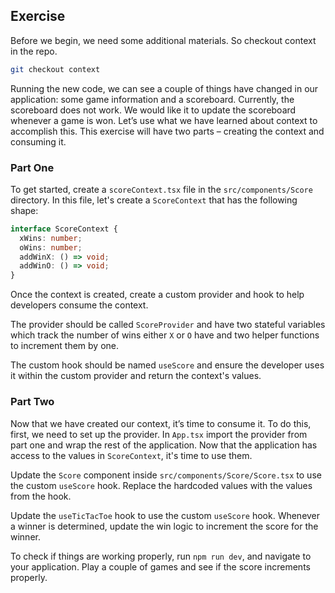 ## Exercise

Before we begin, we need some additional materials. So checkout context in the repo.

```sh
git checkout context
```

Running the new code, we can see a couple of things have changed in our application: some game information and a scoreboard. Currently, the scoreboard does not work. We would like it to update the scoreboard whenever a game is won. Let’s use what we have learned about context to accomplish this. This exercise will have two parts – creating the context and consuming it.

### Part One

To get started, create a `scoreContext.tsx` file in the `src/components/Score` directory. In this file, let's create a `ScoreContext` that has the following shape:

```ts
interface ScoreContext {
  xWins: number;
  oWins: number;
  addWinX: () => void;
  addWinO: () => void;
}
```

Once the context is created, create a custom provider and hook to help developers consume the context.

The provider should be called `ScoreProvider` and have two stateful variables which track the number of wins either `X` or `O` have and two helper functions to increment them by one.

The custom hook should be named `useScore` and ensure the developer uses it within the custom provider and return the context's values.

### Part Two

Now that we have created our context, it’s time to consume it. To do this, first, we need to set up the provider. In `App.tsx` import the provider from part one and wrap the rest of the application. Now that the application has access to the values in `ScoreContext`, it's time to use them.

Update the `Score` component inside `src/components/Score/Score.tsx` to use the custom `useScore` hook. Replace the hardcoded values with the values from the hook.

Update the `useTicTacToe` hook to use the custom `useScore` hook. Whenever a winner is determined, update the win logic to increment the score for the winner.

To check if things are working properly, run `npm run dev`, and navigate to your application. Play a couple of games and see if the score increments properly.
